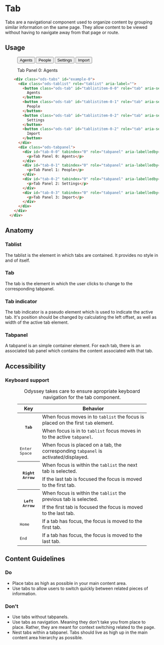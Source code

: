 # Tab

Tabs are a navigational component used to organize content by grouping similar information on the same page. They allow content to be viewed without having to navigate away from that page or route.

## Usage
<figure class="nimatron--example">
  <div class="nimatron--rendered">
    <div class="ods-tabs" id="example-0">
      <div class="ods-tablist" role="tablist" aria-label="">
        <button class="ods-tab" id="tablistitem-0-0" role="tab" aria-selected="false" aria-controls="tab-0-0">Agents</button>
        <button class="ods-tab" id="tablistitem-0-1" role="tab" aria-selected="false" aria-controls="tab-0-1">People</button>
        <button class="ods-tab" id="tablistitem-0-2" role="tab" aria-selected="false" aria-controls="tab-0-2">Settings</button>
        <button class="ods-tab" id="tablistitem-0-2" role="tab" aria-selected="false" aria-controls="tab-0-3">Import</button>
      </div>
      <div class="ods-tabpanel">
        <div id="tab-0-0" tabindex="0" role="tabpanel" aria-labelledby="tablistit-0-0">
          <p>Tab Panel 0: Agents</p>
        </div>
        <div id="tab-0-1" tabindex="0" role="tabpanel" aria-labelledby="tablistitem-0-1" hidden="">
          <p>Tab Panel 1: People</p>
        </div>
        <div id="tab-0-2" tabindex="0" role="tabpanel" aria-labelledby="tablistitem-0-2" hidden="">
          <p>Tab Panel 2: Settings</p>
        </div>
        <div id="tab-0-3" tabindex="0" role="tabpanel" aria-labelledby="tablistitem-0-3" hidden="">
          <p>Tab Panel 3: Import</p>
        </div>
      </div>
    </div>
  </div>
</figure>

```html
    <div class="ods-tabs" id="example-0">
      <div class="ods-tablist" role="tablist" aria-label="">
        <button class="ods-tab" id="tablistitem-0-0" role="tab" aria-selected="false" aria-controls="tab-0-0">
          Agents
        </button>
        <button class="ods-tab" id="tablistitem-0-1" role="tab" aria-selected="false" aria-controls="tab-0-1">
          People
        </button>
        <button class="ods-tab" id="tablistitem-0-2" role="tab" aria-selected="false" aria-controls="tab-0-2">
          Settings
        </button>
        <button class="ods-tab" id="tablistitem-0-2" role="tab" aria-selected="false" aria-controls="tab-0-3">
          Import
        </button>
      </div>
      <div class="ods-tabpanel">
        <div id="tab-0-0" tabindex="0" role="tabpanel" aria-labelledby="tablistit-0-0">
          <p>Tab Panel 0: Agents</p>
        </div>
        <div id="tab-0-1" tabindex="0" role="tabpanel" aria-labelledby="tablistitem-0-1" hidden="">
          <p>Tab Panel 1: People</p>
        </div>
        <div id="tab-0-2" tabindex="0" role="tabpanel" aria-labelledby="tablistitem-0-2" hidden="">
          <p>Tab Panel 2: Settings</p>
        </div>
        <div id="tab-0-3" tabindex="0" role="tabpanel" aria-labelledby="tablistitem-0-3" hidden="">
          <p>Tab Panel 3: Import</p>
        </div>
      </div>
    </div>
  </div>
```
## Anatomy

### Tablist
The tablist is the element in which tabs are contained. It provides no style in and of itself.

### Tab
The tab is the element in which the user clicks to change to the corresponding tabpanel.

### Tab indicator
The tab indicator is a pseudo element which is used to indicate the active tab. It's position should be changed by calculating the left offset, as well as width of the active tab element.

### Tabpanel
A tabpanel is an simple container element. For each tab, there is an associated tab panel which contains the content associated with that tab.

## Accessibility

### Keyboard support
<figure class="ods-table--figure">
  <table class="ods-table">
    <caption>Odyssey takes care to ensure apropriate keyboard navigation for the tab component.</caption>
    <thead>
      <tr>
        <th scope="column">Key</th>
        <th scope="column">Behavior</th>
      </tr>
    </thead>
    <tbody>
      <tr>
        <th scope="row" rowspan="2"><kbd>Tab</kbd></th>
        <td>When focus moves in to <code>tablist</code> the focus is placed on the first <code>tab</code> element.</td>
      </tr>
      <tr>
        <td>When focus is in to <code>tablist</code> focus moves in to the active <code>tabpanel</code>.</td>
      </tr>
      <tr>
        <td><kbd>Enter</kbd> <kbd>Space</kbd></td>
        <td>When focus is placed on a tab, the corresponding <code>tabpanel</code> is activated/displayed.</td>
      </tr>
      <tr>
        <th scope="row" rowspan="2"><kbd>Right Arrow</kbd></th>
        <td>When focus is within the <code>tablist</code> the next tab is selected.</td>
      </tr>
      <tr>
        <td>If the last tab is focused the focus is moved to the first tab.</td>
      </tr>
      <tr>
        <th scope="row" rowspan="2"><kbd>Left Arrow</kbd></th>
        <td>When focus is within the <code>tablist</code> the previous tab is selected.</td>
      </tr>
      <tr>
        <td>If the first tab is focused the focus is moved to the last tab.</td>
      </tr>
      <tr>
        <td><kbd>Home</kbd></td>
        <td>If a tab has focus, the focus is moved to the first tab.</td>
      </tr>
      <tr>
        <td><kbd>End</kbd></td>
        <td>If a tab has focus, the focus is moved to the last tab.</td>
      </tr>
    </tbody>
  </table>
</figure>


## Content Guidelines

### Do

- Place tabs as high as possible in your main content area.
- Use tabs to allow users to switch quickly between related pieces of information.

### Don't

- Use tabs without tabpanels.
- Use tabs as navigation. Meaning they don’t take you from place to place. Rather, they are meant for context switching related to the page.
- Nest tabs within a tabpanel. Tabs should live as high up in the main content area hierarchy as possible.

<!-- ## Responsive Design -->

<script>

// TODO: Set active tab on load
class Tab {
    constructor (element) {
      this.element = document.querySelectorAll(element)[0]
      this.selectedTabProperties = {
        index: 0,
        width: 0,
        posX: 0
      }
      this.init()
    }
    
    init () {
      const element = this.element
      element.addEventListener('click', (event) => {
        const target = event.target
        const isButton = target.tagName === 'BUTTON'
        const hasRole = target.hasAttribute('role')
        const isTab = isButton && hasRole
  
        if (isTab) {
          this.updateTabs(event)
        }
      });
    }
    // TODO: This method is too damn big. Consider breaking it up a bit.
    updateTabs (event) {
      const element = this.element
      // New Tabs
      const newTabElement = event.target
      const newTabIndex = [...newTabElement.parentElement.children].indexOf(newTabElement)
      const newTabWidth = newTabElement.offsetWidth
      const newPosX = newTabElement.offsetLeft
      
      // Old Tabs
      const oldTabIndex = this.selectedTabProperties.index
      const oldTabElement = [...newTabElement.parentNode.children][oldTabIndex]
      
      // New/Old TabPanels
      const oldTabPanelElement = [...element.querySelectorAll('.ods-tabpanel')[0].children][oldTabIndex]
      const newTabPanelElement = [...element.querySelectorAll('.ods-tabpanel')[0].children][newTabIndex]

      // Update aria-selected attributes
      oldTabElement.setAttribute('aria-selected', 'false')
      newTabElement.setAttribute('aria-selected', 'true')
  
      // Update Tab Custom Properties     
      element.style.setProperty('--ods-indicator-width', `${newTabWidth}px`);
      element.style.setProperty('--ods-indicator-pos-x', `${newPosX}px`);
      
      // Show/Hide tab panels
      oldTabPanelElement.setAttribute('hidden', '')
      newTabPanelElement.removeAttribute('hidden')

      // Update class tab props for future use
      this.selectedTabProperties = {
        index: newTabIndex,
        width: newTabWidth,
        posX: newPosX
      }
    }
  }
  
  new Tab('#example-0')
  new Tab('#example-1')
  new Tab('#example-2')
</script>
